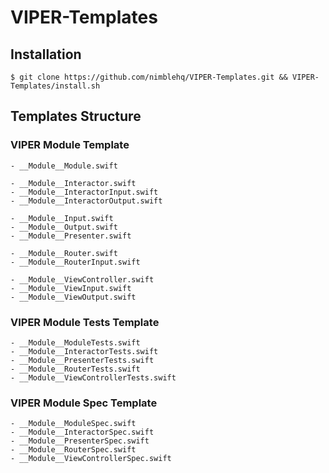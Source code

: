 # VIPER-Templates

## Installation 
```
$ git clone https://github.com/nimblehq/VIPER-Templates.git && VIPER-Templates/install.sh
```

## Templates Structure

### VIPER Module Template

```
- __Module__Module.swift

- __Module__Interactor.swift
- __Module__InteractorInput.swift
- __Module__InteractorOutput.swift

- __Module__Input.swift
- __Module__Output.swift
- __Module__Presenter.swift

- __Module__Router.swift
- __Module__RouterInput.swift

- __Module__ViewController.swift
- __Module__ViewInput.swift
- __Module__ViewOutput.swift
```

### VIPER Module Tests Template
```
- __Module__ModuleTests.swift
- __Module__InteractorTests.swift
- __Module__PresenterTests.swift
- __Module__RouterTests.swift
- __Module__ViewControllerTests.swift
```

### VIPER Module Spec Template
```
- __Module__ModuleSpec.swift
- __Module__InteractorSpec.swift
- __Module__PresenterSpec.swift
- __Module__RouterSpec.swift
- __Module__ViewControllerSpec.swift
```
